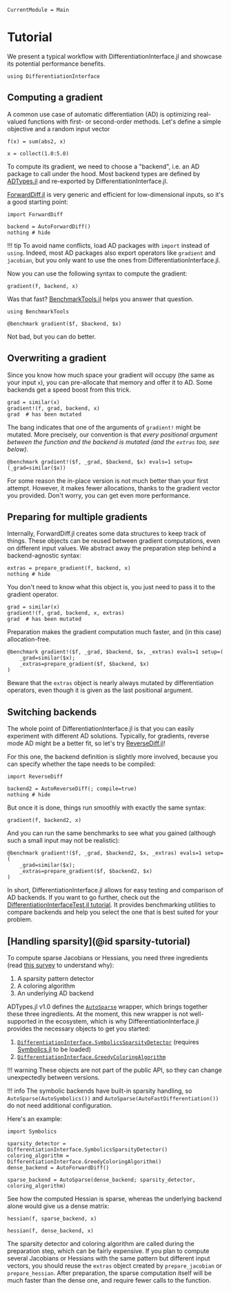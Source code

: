 ```@meta
CurrentModule = Main
```

# Tutorial

We present a typical workflow with DifferentiationInterface.jl and showcase its potential performance benefits.

```@example tuto
using DifferentiationInterface
```

## Computing a gradient

A common use case of automatic differentiation (AD) is optimizing real-valued functions with first- or second-order methods.
Let's define a simple objective and a random input vector

```@example tuto
f(x) = sum(abs2, x)

x = collect(1.0:5.0)
```

To compute its gradient, we need to choose a "backend", i.e. an AD package to call under the hood.
Most backend types are defined by [ADTypes.jl](https://github.com/SciML/ADTypes.jl) and re-exported by DifferentiationInterface.jl.

[ForwardDiff.jl](https://github.com/JuliaDiff/ForwardDiff.jl) is very generic and efficient for low-dimensional inputs, so it's a good starting point:

```@example tuto
import ForwardDiff

backend = AutoForwardDiff()
nothing # hide
```

!!! tip
    To avoid name conflicts, load AD packages with `import` instead of `using`.
    Indeed, most AD packages also export operators like `gradient` and `jacobian`, but you only want to use the ones from DifferentiationInterface.jl.

Now you can use the following syntax to compute the gradient:

```@example tuto
gradient(f, backend, x)
```

Was that fast?
[BenchmarkTools.jl](https://github.com/JuliaCI/BenchmarkTools.jl) helps you answer that question.

```@example tuto
using BenchmarkTools

@benchmark gradient($f, $backend, $x)
```

Not bad, but you can do better.

## Overwriting a gradient

Since you know how much space your gradient will occupy (the same as your input `x`), you can pre-allocate that memory and offer it to AD.
Some backends get a speed boost from this trick.

```@example tuto
grad = similar(x)
gradient!(f, grad, backend, x)
grad  # has been mutated
```

The bang indicates that one of the arguments of `gradient!` might be mutated.
More precisely, our convention is that _every positional argument between the function and the backend is mutated (and the `extras` too, see below)_.

```@example tuto
@benchmark gradient!($f, _grad, $backend, $x) evals=1 setup=(_grad=similar($x))
```

For some reason the in-place version is not much better than your first attempt.
However, it makes fewer allocations, thanks to the gradient vector you provided.
Don't worry, you can get even more performance.

## Preparing for multiple gradients

Internally, ForwardDiff.jl creates some data structures to keep track of things.
These objects can be reused between gradient computations, even on different input values.
We abstract away the preparation step behind a backend-agnostic syntax:

```@example tuto
extras = prepare_gradient(f, backend, x)
nothing # hide
```

You don't need to know what this object is, you just need to pass it to the gradient operator.

```@example tuto
grad = similar(x)
gradient!(f, grad, backend, x, extras)
grad  # has been mutated
```

Preparation makes the gradient computation much faster, and (in this case) allocation-free.

```@example tuto
@benchmark gradient!($f, _grad, $backend, $x, _extras) evals=1 setup=(
    _grad=similar($x);
    _extras=prepare_gradient($f, $backend, $x)
)
```

Beware that the `extras` object is nearly always mutated by differentiation operators, even though it is given as the last positional argument.

## Switching backends

The whole point of DifferentiationInterface.jl is that you can easily experiment with different AD solutions.
Typically, for gradients, reverse mode AD might be a better fit, so let's try [ReverseDiff.jl](https://github.com/JuliaDiff/ReverseDiff.jl)!

For this one, the backend definition is slightly more involved, because you can specify whether the tape needs to be compiled:

```@example tuto
import ReverseDiff

backend2 = AutoReverseDiff(; compile=true)
nothing # hide
```

But once it is done, things run smoothly with exactly the same syntax:

```@example tuto
gradient(f, backend2, x)
```

And you can run the same benchmarks to see what you gained (although such a small input may not be realistic):

```@example tuto
@benchmark gradient!($f, _grad, $backend2, $x, _extras) evals=1 setup=(
    _grad=similar($x);
    _extras=prepare_gradient($f, $backend2, $x)
)
```

In short, DifferentiationInterface.jl allows for easy testing and comparison of AD backends.
If you want to go further, check out the [DifferentiationInterfaceTest.jl tutorial](https://gdalle.github.io/DifferentiationInterface.jl/DifferentiationInterfaceTest/dev/tutorial/).
It provides benchmarking utilities to compare backends and help you select the one that is best suited for your problem.

## [Handling sparsity](@id sparsity-tutorial)

To compute sparse Jacobians or Hessians, you need three ingredients (read [this survey](https://epubs.siam.org/doi/10.1137/S0036144504444711) to understand why):

1. A sparsity pattern detector
2. A coloring algorithm
3. An underlying AD backend

ADTypes.jl v1.0 defines the [`AutoSparse`](@ref) wrapper, which brings together these three ingredients.
At the moment, this new wrapper is not well-supported in the ecosystem, which is why DifferentiationInterface.jl provides the necessary objects to get you started:

1. [`DifferentiationInterface.SymbolicsSparsityDetector`](@ref) (requires [Symbolics.jl](https://github.com/JuliaSymbolics/Symbolics.jl) to be loaded)
2. [`DifferentiationInterface.GreedyColoringAlgorithm`](@ref)

!!! warning
    These objects are not part of the public API, so they can change unexpectedly between versions.

!!! info
    The symbolic backends have built-in sparsity handling, so `AutoSparse(AutoSymbolics())` and `AutoSparse(AutoFastDifferentiation())` do not need additional configuration.

Here's an example:

```@example tuto
import Symbolics

sparsity_detector = DifferentiationInterface.SymbolicsSparsityDetector()
coloring_algorithm = DifferentiationInterface.GreedyColoringAlgorithm()
dense_backend = AutoForwardDiff()

sparse_backend = AutoSparse(dense_backend; sparsity_detector, coloring_algorithm)
```

See how the computed Hessian is sparse, whereas the underlying backend alone would give us a dense matrix:

```@example tuto
hessian(f, sparse_backend, x)
```

```@example tuto
hessian(f, dense_backend, x)
```

The sparsity detector and coloring algorithm are called during the preparation step, which can be fairly expensive.
If you plan to compute several Jacobians or Hessians with the same pattern but different input vectors, you should reuse the `extras` object created by `prepare_jacobian` or `prepare_hessian`.
After preparation, the sparse computation itself will be much faster than the dense one, and require fewer calls to the function. 